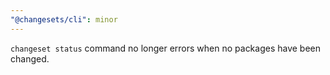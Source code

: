 ```yaml
---
"@changesets/cli": minor
---
```


`changeset status` command no longer errors when no packages have been changed.
